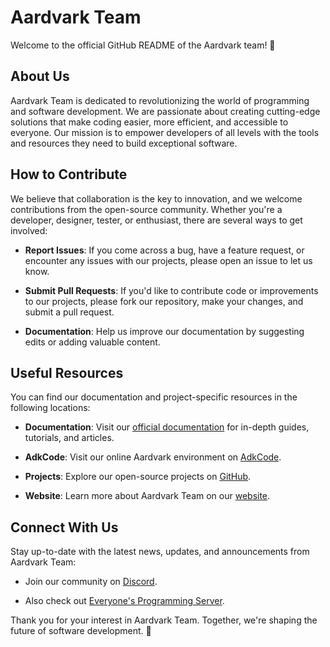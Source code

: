 # Aardvark Team

Welcome to the official GitHub README of the Aardvark team! 🚀

## About Us

Aardvark Team is dedicated to revolutionizing the world of programming and software development. We are passionate about creating cutting-edge solutions that make coding easier, more efficient, and accessible to everyone. Our mission is to empower developers of all levels with the tools and resources they need to build exceptional software.

## How to Contribute

We believe that collaboration is the key to innovation, and we welcome contributions from the open-source community. Whether you're a developer, designer, tester, or enthusiast, there are several ways to get involved:

- **Report Issues**: If you come across a bug, have a feature request, or encounter any issues with our projects, please open an issue to let us know.

- **Submit Pull Requests**: If you'd like to contribute code or improvements to our projects, please fork our repository, make your changes, and submit a pull request.

- **Documentation**: Help us improve our documentation by suggesting edits or adding valuable content.

## Useful Resources

You can find our documentation and project-specific resources in the following locations:

- **Documentation**: Visit our [official documentation](https://aardvark-docs.replit.app/) for in-depth guides, tutorials, and articles.

- **AdkCode**: Visit our online Aardvark environment on [AdkCode](https://adkcode.replit.app/).

- **Projects**: Explore our open-source projects on [GitHub](https://github.com/Aardvark-team/).

- **Website**: Learn more about Aardvark Team on our [website]( ).

## Connect With Us

Stay up-to-date with the latest news, updates, and announcements from Aardvark Team:

- Join our community on [Discord](https://discord.gg/ESF5sb8tHd).
  
- Also check out [Everyone's Programming Server](https://discord.gg/hBqChPvyCN).

Thank you for your interest in Aardvark Team. Together, we're shaping the future of software development. 🌟
